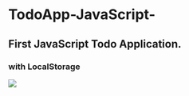﻿# TodoApp-JavaScript-
 
 ## First JavaScript Todo Application.
 ### with LocalStorage
 
 
 <img src="https://user-images.githubusercontent.com/61154446/130155210-712efd1a-8d39-4d89-a3af-e160ca14ac1e.png">

